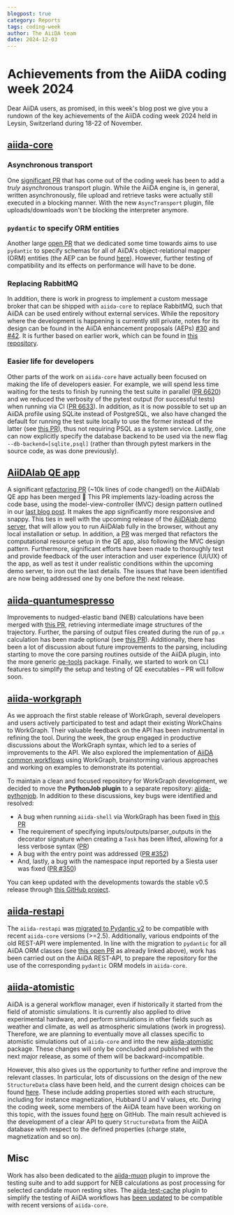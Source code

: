 ```yaml
---
blogpost: true
category: Reports
tags: coding-week
author: The AiiDA team
date: 2024-12-03
---
```


# Achievements from the AiiDA coding week 2024

Dear AiiDA users, as promised, in this week's blog post we give you a rundown of the key achievements of the AiiDA coding week 2024 held
in Leysin, Switzerland during 18-22 of November.


## [aiida-core](https://github.com/aiidateam/aiida-core)

### Asynchronous transport

One [significant PR](https://github.com/aiidateam/aiida-core/pull/6626) that has come out of the coding week has been to
add a _truly_ asynchronous transport plugin. While the AiiDA engine is, in general, written asynchronously, file upload
and retrieve tasks were actually still executed in a blocking manner. With the new `AsyncTransport` plugin, file
uploads/downloads won't be blocking the interpreter anymore.

### `pydantic` to specify ORM entities

Another large [open PR](https://github.com/aiidateam/aiida-core/pull/6255) that we dedicated some time towards aims to
use `pydantic` to specify schemas for all of AiiDA's object-relational mapper (ORM) entities (the AEP can be found
[here](https://github.com/aiidateam/AEP/blob/983a645c9285ba65c7cf07fe6064c23e7e994c06/010_orm_schema/readme.md)).
However, further testing of compatibility and its effects on performance will have to be done.

### Replacing RabbitMQ

In addition, there is work in progress to implement a custom message broker that can be shipped with `aiida-core` to
replace RabbitMQ, such that AiiDA can be used entirely without external services. While the repository where the
development is happening is currently
still private, notes for its design can be found in the AiiDA enhancement proposals (AEPs)
[#30](https://github.com/aiidateam/AEP/pull/30) and [#42](https://github.com/aiidateam/AEP/pull/42). It is further based
on earlier work, which can be found in [this repository](https://github.com/chrisjsewell/aiida-process-coordinator).

### Easier life for developers

Other parts of the work on `aiida-core` have actually been focused on making the life of developers easier. For example, we will
spend less time waiting for the tests to finish by running the test suite in parallel
([PR 6620](https://github.com/aiidateam/aiida-core/pull/6620)) and we reduced the verbosity of the pytest output (for
successful tests) when running via CI ([PR 6633](https://github.com/aiidateam/aiida-core/pull/6633)). In addition, as
it is now possible to set up an AiiDA profile using SQLite instead of PostgreSQL, we also have changed the default for
running the test suite locally to use the former instead of the latter (see
[this PR](https://github.com/aiidateam/aiida-core/pull/6625)), thus not requiring PSQL as a system service. Lastly, one
can now explicitly specify the database backend to be used via the new flag `--db-backend=[sqlite,psql]` (rather than
through pytest markers in the source code, as was done previously).


## [AiiDAlab QE app](https://github.com/aiidalab/aiidalab-qe)

A significant [refactoring PR](https://github.com/aiidalab/aiidalab-qe/pull/802) (~10k lines of code changed!) on the
AiiDAlab QE app has been merged 🎉 This PR implements lazy-loading across the code base, using the model-view-controller
(MVC) design pattern outlined in our [last blog post](https://aiida.net/news/posts/2024-11-15-aiidalab-mvc.html). It
makes the app significantly more responsive and snappy. This ties in well with the upcoming release of the [AiiDAlab
demo server](https://github.com/aiidalab/aiidalab-demo-server), that will allow you to run AiiDAlab fully in the
browser, without any local installation or setup.
In addition, a [PR](https://github.com/aiidalab/aiidalab-qe/pull/939) was merged that refactors the computational
resource setup in the QE app, also following the MVC design pattern.
Furthermore, significant efforts have been made to thoroughly test and provide feedback of the user interaction and user
experience (UI/UX) of the app, as well as test it under realistic conditions within the upcoming demo server, to iron
out the last details. The issues that have been identified are now being addressed one by one before the next release.


## [aiida-quantumespresso](https://github.com/aiidateam/aiida-quantumespresso)

Improvements to nudged-elastic band (NEB) calculations have been merged with
[this PR](https://github.com/aiidateam/aiida-quantumespresso/pull/1049), retrieving intermediate image structures of the
trajectory. Further, the parsing of output files created during the run of `pp.x` calculation has been made optional
(see [this PR](https://github.com/aiidateam/aiida-quantumespresso/pull/1029)). Additionally, there has been a lot of
discussion about future improvements to the parsing, including starting to move the core parsing routines outside of the
AiiDA plugin, into the more generic [qe-tools](https://github.com/aiidateam/qe-tools) package. Finally, we started to work
on CLI features to simplify the setup and testing of QE executables – PR will follow soon.


## [aiida-workgraph](https://github.com/aiidateam/aiida-workgraph)

As we approach the first stable release of WorkGraph, several developers and users actively participated to test and
adapt their existing WorkChains to WorkGraph. Their valuable feedback on the API has been instrumental in refining the
tool.
During the week, the group engaged in productive discussions about the WorkGraph syntax, which led to a series of
improvements to the API. We also explored the implementation of
[AiiDA common workflows](https://github.com/aiidateam/aiida-common-workflows)
using WorkGraph, brainstorming various approaches and working on examples to demonstrate its potential.

To maintain a clean and focused repository for WorkGraph development, we decided to move the **PythonJob plugin** to a
separate repository: [aiida-pythonjob](https://github.com/aiidateam/aiida-pythonjob).
In addition to these discussions, key bugs were identified and resolved:
- A bug when running `aiida-shell` via WorkGraph has been fixed in
[this PR](https://github.com/aiidateam/aiida-workgraph/pull/351)
- The requirement of specifying inputs/outputs/parser_outputs in the decorator signature when creating a `Task` has been
  lifted, allowing for a less verbose syntax ([PR](https://github.com/aiidateam/aiida-workgraph/pull/343))
- A bug with the entry point was addressed ([PR #352](https://github.com/aiidateam/aiida-workgraph/pull/352))
- And, lastly, a bug with the namespace input reported by a Siesta user was fixed
([PR #350](https://github.com/aiidateam/aiida-workgraph/pull/350))

You can keep updated with the developments towards the stable v0.5 release through
[this GitHub project](https://github.com/orgs/aiidateam/projects/10).


## [aiida-restapi](https://github.com/aiidateam/aiida-restapi)

The `aiida-restapi` was [migrated to Pydantic v2](https://github.com/aiidateam/aiida-restapi/pull/75) to be compatible
with recent `aiida-core` versions (>=2.5). Additionally, various endpoints of the old REST-API were implemented.
In line with the migration to `pydantic` for all AiiDA ORM classes (see
[this open PR](https://github.com/aiidateam/aiida-core/pull/6255) as already linked above), work has been carried out on
the AiiDA REST-API, to prepare the repository for the use of the corresponding `pydantic` ORM models in `aiida-core`.


## [aiida-atomistic](https://github.com/aiidateam/aiida-atomistic)

AiiDA is a general workflow manager, even if historically it started from the field of atomistic simulations. It is
currently also applied to drive experimental hardware, and perform simulations in other fields such as weather and
climate, as well as atmospheric simulations (work in progress). Therefore, we are planning to eventually move all classes
specific to atomistic simulations out of `aiida-core` and into the new [aiida-atomistic](https://github.com/aiidateam/aiida-atomistic)
package. These changes will only be concluded and published with the next major release, as some of them will be
backward-incompatible.

However, this also gives us the opportunity to further refine and improve the relevant classes.
In particular, lots of discussions on the design of the new `StructureData` class have been held, and the current design
choices can be found [here](https://github.com/aiidateam/aiida-atomistic). These include adding properties stored with
each structure, including for instance magnetization, Hubbard U and V values, etc. During the coding week, some members
of the AiiDA team have been working on this topic, with the issues found
[here](https://github.com/aiidateam/aiida-atomistic/issues?q=label%3Acoding-week) on GitHub. The main result achieved is
the development of a clear API to query `StructureData` from the AiiDA database with respect to the defined properties
(charge state, magnetization and so on).


## Misc

Work has also been dedicated to the [aiida-muon](https://github.com/positivemuon/aiida-muon) plugin to improve the
testing suite and to add support for NEB calculations as post processing for selected candidate muon resting sites. The
[aiida-test-cache](https://github.com/aiidateam/aiida-test-cache) plugin to simplify the testing of AiiDA workflows has
[been updated](https://github.com/aiidateam/aiida-test-cache/issues/74) to be compatible with recent versions of
`aiida-core`.
